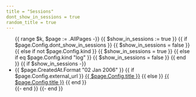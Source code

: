 ```yaml
---
title = "Sessions"
dont_show_in_sessions = true
random_title = true
---
```


<ul class="posts">
{{ range $k, $page := .AllPages -}}
    {{ $show_in_sessions := true }}
    {{ if $page.Config.dont_show_in_sessions }}
        {{ $show_in_sessions = false }}
    {{ else if not $page.Config.kind }}
        {{ $show_in_sessions = true }}
    {{ else if eq $page.Config.kind "log" }}
        {{ $show_in_sessions = false }}
    {{ end }}
    {{ if $show_in_sessions -}}
        <li>
           <span class="post-date">{{ $page.CreatedAt.Format "02 Jan 2006" }}</span>
           {{ if $page.Config.external_url }}
                <a
                 style="{{ if $page.Config.li_style }}{{ range $style := $page.Config.li_style }}{{ $style }};{{ end }}{{ end }}"
                 href="{{ $page.Config.external_url }}">{{ $page.Config.title }}</a>
           {{ else }}
                <a 
                 style="{{ if $page.Config.li_style }}{{ range $style := $page.Config.li_style }}{{ $style }};{{ end }}{{ end }}"
                 href="/{{ $page.Url }}/">{{ $page.Config.title }}</a>
           {{ end }}
           <!--span class="post-categories">
                {{ range $i, $category := $page.Config.categories }}
                    <span class="post-category--{{ $category }}" >{{ $category }}</span>
                {{ end }}
           </span-->
        </li>
    {{- end }}
{{- end }}
</ul>
